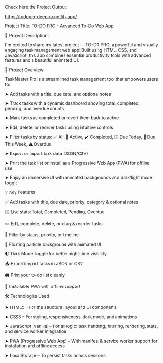 Check here the Project Output:

 https://todopro-deepika.netlify.app/

Project Title: TO-DO PRO - Advanced To-Do Web App

📌 Project Description:

I'm excited to share my latest project — TO-DO PRO, a powerful and visually engaging task management web app! Built using HTML, CSS, and JavaScript, this app combines essential productivity tools with advanced features and a beautiful animated UI.

🚀 Project Overview

TaskMaster Pro is a streamlined task management tool that empowers users to:

➤ Add tasks with a title, due date, and optional notes

➤ Track tasks with a dynamic dashboard showing total, completed, pending, and overdue counts

➤ Mark tasks as completed or revert them back to active

➤ Edit, delete, or reorder tasks using intuitive controls

➤ Filter tasks by status: ✅ All, 🔄 Active, ✔️ Completed, 🕓 Due Today, 📅 Due This Week, ⚠️ Overdue

➤ Export or import task data (JSON/CSV)

➤ Print the task list or install as a Progressive Web App (PWA) for offline use

➤ Enjoy an immersive UI with animated backgrounds and dark/light mode toggle

💡 Key Features

✅ Add tasks with title, due date, priority, category & optional notes

🕓 Live stats: Total, Completed, Pending, Overdue

✏️ Edit, complete, delete, or drag & reorder tasks

📂 Filter by status, priority, or timeline

🌈 Floating particle background with animated UI

🌓 Dark Mode Toggle for better night-time visibility

📤 Export/Import tasks in JSON or CSV

🖨️ Print your to-do list cleanly

📱 Installable PWA with offline support

🛠️ Technologies Used

➤ HTML5 – For the structural layout and UI components

➤ CSS3 – For styling, responsiveness, dark mode, and animations

➤ JavaScript (Vanilla) – For all logic: task handling, filtering, rendering, stats, and service worker integration

➤ PWA (Progressive Web App) – With manifest & service worker support for installation and offline access

➤ LocalStorage – To persist tasks across sessions
